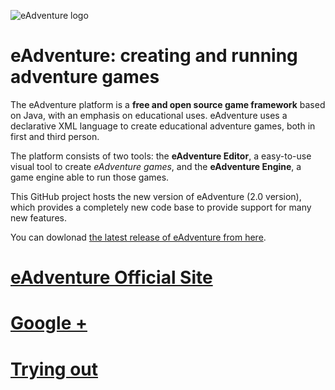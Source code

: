![eAdventure logo](http://img18.imageshack.us/img18/8782/logoeditor.png)

# eAdventure: creating and running adventure games

The eAdventure platform is a **free and open source game framework** based on Java, 
with an emphasis on educational uses. eAdventure uses a declarative XML language to create 
educational adventure games, both in first and third person.

The platform consists of two tools: the **eAdventure Editor**, a easy-to-use visual tool
to create _eAdventure games_, and the **eAdventure Engine**, a game engine able to run those games. 

This GitHub project hosts the new version of eAdventure (2.0 version), which provides a completely new code base 
to provide support for many new features.

You can dowlonad [the latest release of eAdventure from here](http://e-adventure.e-ucm.es/download/).

# [eAdventure Official Site](http://e-adventure.e-ucm.es/)

# [Google +](https://plus.google.com/b/105192112768097933442/105192112768097933442/)

# [Trying out](https://github.com/anserran/eadventure/wiki/Trying-it-out)

